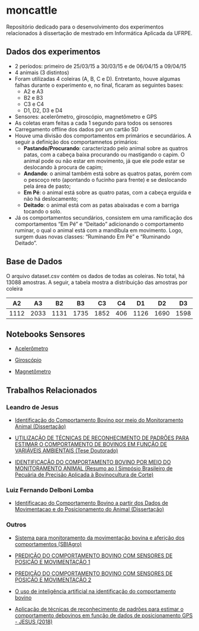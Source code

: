 # moncattle
Repositório dedicado para o desenvolvimento dos experimentos relacionados à dissertação de mestrado em Informática Aplicada da UFRPE.

## Dados dos experimentos

* 2 períodos: primeiro de 25/03/15 a 30/03/15 e de 06/04/15 a 09/04/15
* 4 animais (3 distintos)
* Foram utilizadas 4 coleiras (A, B, C e D). Entretanto, houve algumas falhas durante o experimento e, no final, ficaram as seguintes bases:
  - A2 e A3
  - B2 e B3
  - C3 e C4
  - D1, D2, D3 e D4
* Sensores: acelerômetro, giroscópio, magnetômetro e GPS
* As coletas eram feitas a cada 1 segundo para todos os sensores
* Carregamento offline dos dados por um cartão SD
* Houve uma divisão dos comportamentos em primários e secundários. A seguir a definição dos comportamnetos primários:
    * **Pastando/Procurando**: caracterizado pelo animal sobre as quatros patas, com a cabeça baixa procurando ou mastigando o capim. O animal pode ou não estar em movimento, já que ele pode estar se deslocando à procura de capim;
    * **Andando**: o animal também está sobre as quatros patas, porém com o pescoço reto (apontando o fucinho para frente) e se deslocando pela área de pasto;
    * **Em Pé**: o animal está sobre as quatro patas, com a cabeça erguida e não há deslocamento;
    * **Deitado**: o animal está com as patas abaixadas e com a barriga tocando o solo.
* Já os comportamentos secundários, consistem em uma ramificação dos comportamentos “Em Pé” e “Deitado” adicionando o comportamento ruminar, o qual o animal está com a mandíbula em movimento. Logo, surgem duas novas classes: “Ruminando Em Pé” e “Ruminando Deitado”.

## Base de Dados

O arquivo dataset.csv contém os dados de todas as coleiras. No total, há 13088 amostras. A seguir, a tabela mostra a distribuição das amostras por coleira

A2 | A3 | B2 | B3 | C3 | C4 | D1 | D2 | D3 | D4 | Total
--- | --- | --- |--- |--- |--- |--- |--- |--- |--- |--- | 
1112 | 2033 | 1131 | 1735 | 1852 | 406 | 1126 | 1690 | 1598 | 405 | 13088

## Notebooks Sensores

* [Acelerômetro](https://colab.research.google.com/drive/1Zx0bVCSNSRDoqhBQ6uySONDKvaZkiZw1?usp=sharing)

* [Giroscópio](https://colab.research.google.com/drive/1trXq9sLZd5u5y0RtJhvtcBTyMN64Y3l1?usp=sharing)

* [Magnetômetro](https://colab.research.google.com/drive/1DHpElWUB1YtBNloKtzsXeQKEDzahV15R?usp=sharing)

## Trabalhos Relacionados

### Leandro de Jesus

*   [Identificação do Comportamento Bovino por meio do Monitoramento Animal (Dissertação)](https://repositorio.ufms.br/bitstream/123456789/2075/1/Leandro%20de%20Jesus.pdf)

*   [UTILIZAÇÃO DE TÉCNICAS DE RECONHECIMENTO DE PADRÕES PARA ESTIMAR O COMPORTAMENTO DE BOVINOS EM FUNÇÃO DE VARIÁVEIS AMBIENTAIS (Tese Doutorado)](https://repositorio.pgsskroton.com/bitstream/123456789/22927/1/LEANDRO%20DE%20JESUS.pdf)

*   [IDENTIFICAÇÃO DO COMPORTAMENTO BOVINO POR MEIO DO MONITORAMENTO
ANIMAL (Resumo ao I Simpósio Brasileiro de Pecuária de Precisão Aplicada à Bovinocultura de Corte)](https://ainfo.cnptia.embrapa.br/digital/bitstream/item/119723/1/identificacao-do-comportamento-bovino-por-meio-do-monitoramento-animal.pdf)

### Luiz Fernando Delboni Lomba

*   [Identificacao do Comportamento Bovino a partir dos Dados de Movimentacao e do Posicionamento do Animal (Dissertação)](https://repositorio.ufms.br/bitstream/123456789/2627/1/LUIZ%20FERNANDO%20DELBONI%20LOMBA.pdf)

### Outros

*   [Sistema para monitoramento da movimentação bovina e aferição dos comportamentos (SBIAgro)](https://ainfo.cnptia.embrapa.br/digital/bitstream/item/169799/1/Sistema-para-monitoramento-da-movimentacao-bovina.pdf)

*   [PREDIÇÃO DO COMPORTAMENTO BOVINO COM SENSORES DE POSIÇÃO E MOVIMENTAÇÃO 1](http://reunioessbpc.org.br/campogrande/inscritos/resumos/4888_1693116b9f38336f4c0bb9860d3dd9ab0.pdf)

*   [PREDIÇÃO DO COMPORTAMENTO BOVINO COM SENSORES DE POSIÇÃO E MOVIMENTAÇÃO 2](https://www.brazilianjournals.com/index.php/BRJD/article/view/22203/17723)

*   [O uso de inteligência artificial na identificação do comportamento bovino](http://www.eventos.uepg.br/sbiagro/2015/anais/SBIAgro2015/pdf_resumos/16/16_luiz_fernando_delboni_lomba_85.pdf)

*   [Aplicação de técnicas de reconhecimento de padrões para estimar o comportamento debovinos em função de dados de posicionamento GPS - JESUS (2018)](https://www.geopantanal.cnptia.embrapa.br/Anais-Geopantanal/pdfs/p3.pdf)
